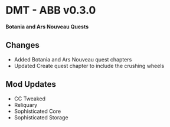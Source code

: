 # DMT - ABB v0.3.0
**Botania and Ars Nouveau Quests**

## Changes
 - Added Botania and Ars Nouveau quest chapters
 - Updated Create quest chapter to include the crushing wheels

## Mod Updates
 - CC Tweaked
 - Reliquary
 - Sophisticated Core
 - Sophisticated Storage